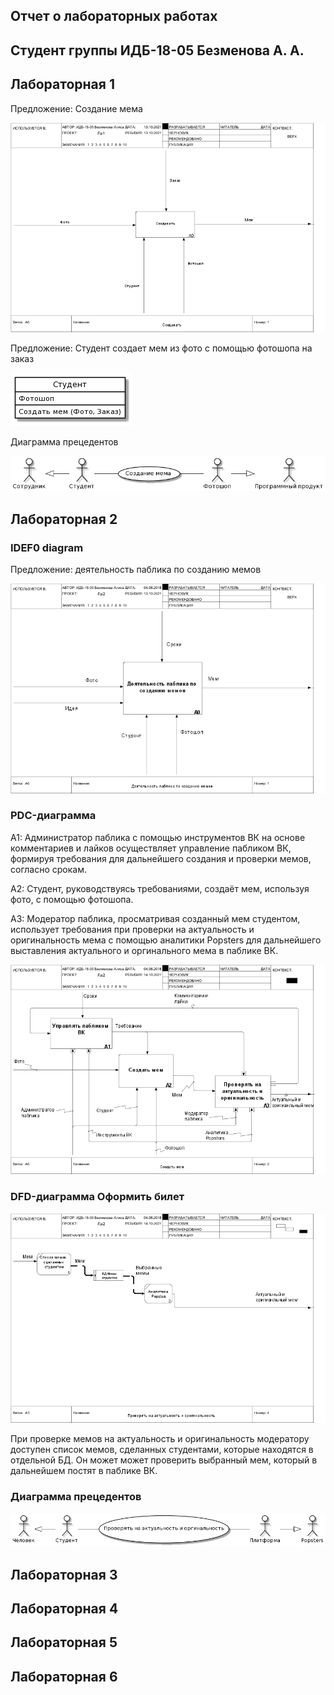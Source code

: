 ## Отчет о лабораторных работах
## Студент группы ИДБ-18-05 Безменова А. А.
## Лабораторная 1

Предложение: Создание мема

![none](https://github.com/kefirchikkk/bezmenova.github.io/blob/main/lab1/laba11.png)

Предложение: Студент создает мем из фото с помощью фотошопа на заказ

![none](https://github.com/kefirchikkk/bezmenova.github.io/blob/main/lab1/laba1.png)

Диаграмма прецедентов

![none](https://github.com/kefirchikkk/bezmenova.github.io/blob/main/lab1/laba1111.png)

## Лабораторная 2
### IDEF0 diagram

Предложение: деятельность паблика по созданию мемов 

![none](https://github.com/kefirchikkk/bezmenova.github.io/blob/main/lab1/laba2.png)

### PDC-диаграмма

А1: Администратор паблика с помощью инструментов ВК на основе комментариев и лайков осуществляет управление пабликом ВК, формируя требования для дальнейшего создания и проверки мемов, согласно срокам.

А2: Студент, руководствуясь требованиями, создаёт мем, используя фото, с помощью фотошопа.

А3: Модератор паблика, просматривая созданный мем студентом, использует требования при проверки на актуальность и оригинальность мема с помощью аналитики Popsters для дальнейшего выставления актуального и оргинального мема в паблике ВК.

![none](https://github.com/kefirchikkk/bezmenova.github.io/blob/main/lab1/02_A0.png)

### DFD-диаграмма Оформить билет

![none](https://github.com/kefirchikkk/bezmenova.github.io/blob/main/lab1/04_A3.png)

При проверке мемов на актуальность и оригинальность модератору доступен список мемов, сделанных студентами, которые находятся в отдельной БД. Он может может проверить выбранный мем, который в дальнейшем постят в паблике ВК.

### Диаграмма прецедентов

![none](https://github.com/kefirchikkk/bezmenova.github.io/blob/main/lab1/laba22222.png)

## Лабораторная 3
## Лабораторная 4
## Лабораторная 5
## Лабораторная 6

